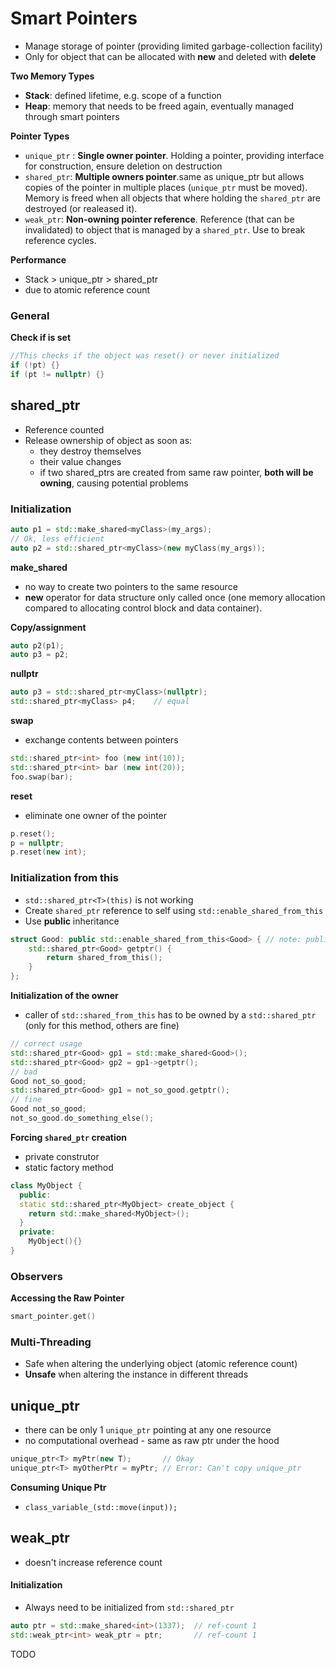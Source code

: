 # Smart Pointers

- Manage storage of pointer (providing limited garbage-collection facility)
- Only for object that can be allocated with **new** and deleted with **delete**

**Two Memory Types**

- **Stack**: defined lifetime, e.g. scope of a function
- **Heap**: memory that needs to be freed again, eventually managed through smart pointers

**Pointer Types**

- `unique_ptr` : **Single owner pointer**. Holding a pointer, providing interface for construction, ensure deletion on destruction
- `shared_ptr`: **Multiple owners pointer**.same as unique_ptr but allows copies of the pointer in multiple places (`unique_ptr` must be moved). Memory is freed when all objects that where holding the `shared_ptr` are destroyed (or realeased it).
- `weak_ptr`: **Non-owning pointer reference**. Reference (that can be invalidated) to object that is managed by a `shared_ptr`. Use to break reference cycles.

**Performance**

- Stack > unique_ptr > shared_ptr
- due to atomic reference count

### General

**Check if is set**

```cpp
//This checks if the object was reset() or never initialized
if (!pt) {}
if (pt != nullptr) {}
```



## shared_ptr

- Reference counted
- Release ownership of object as soon as:
  - they destroy themselves
  - their value changes
  - if two shared_ptrs are created from same raw pointer, **both will be owning**, causing potential problems

### Initialization

```cpp
auto p1 = std::make_shared<myClass>(my_args);
// Ok, less efficient
auto p2 = std::shared_ptr<myClass>(new myClass(my_args));
```

**make_shared**

- no way to create two pointers to the same resource
- **new** operator for data structure only called once (one memory allocation compared to allocating control block and data container).

**Copy/assignment**

```cpp
auto p2(p1);
auto p3 = p2;
```

**nullptr**

```cpp
auto p3 = std::shared_ptr<myClass>(nullptr);
std::shared_ptr<myClass> p4;	// equal
```

**swap**

- exchange contents between pointers

```cpp
std::shared_ptr<int> foo (new int(10));
std::shared_ptr<int> bar (new int(20));
foo.swap(bar);
```

**reset**

- eliminate one owner of the pointer

```cpp
p.reset();
p = nullptr;
p.reset(new int);
```

### Initialization from this

- `std::shared_ptr<T>(this)` is not working
- Create `shared_ptr` reference to self using `std::enable_shared_from_this`
- Use **public** inheritance

```cpp
struct Good: public std::enable_shared_from_this<Good> { // note: public inheritance
    std::shared_ptr<Good> getptr() {
        return shared_from_this();
    }
};
```

**Initialization of the owner**

- caller of `std::shared_from_this` has to be owned by a `std::shared_ptr` (only for this method, others are fine)

```cpp
// correct usage
std::shared_ptr<Good> gp1 = std::make_shared<Good>();
std::shared_ptr<Good> gp2 = gp1->getptr();
// bad
Good not_so_good;
std::shared_ptr<Good> gp1 = not_so_good.getptr();
// fine
Good not_so_good;
not_so_good.do_something_else();
```

**Forcing `shared_ptr` creation**

- private construtor
- static factory method

```cpp
class MyObject {
  public:
  static std::shared_ptr<MyObject> create_object {
  	return std::make_shared<MyObject>();
  }
  private:
  	MyObject(){}
}
```



### Observers

**Accessing the Raw Pointer**

```cpp
smart_pointer.get()
```



### Multi-Threading

- Safe when altering the underlying object (atomic reference count)
- **Unsafe** when altering the instance in different threads 



## unique_ptr

- there can be only 1 `unique_ptr` pointing at any one resource
- no computational overhead - same as raw ptr under the hood

```cpp
unique_ptr<T> myPtr(new T);       // Okay
unique_ptr<T> myOtherPtr = myPtr; // Error: Can't copy unique_ptr
```

**Consuming Unique Ptr**

- `class_variable_(std::move(input));`



## weak_ptr

- doesn't increase reference count

#### Initialization

- Always need to be initialized from `std::shared_ptr`

```cpp
auto ptr = std::make_shared<int>(1337);  // ref-count 1 
std::weak_ptr<int> weak_ptr = ptr;       // ref-count 1
```



TODO